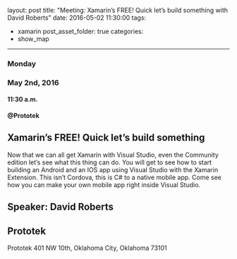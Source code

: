 layout: post
title: "Meeting: Xamarin’s FREE! Quick let’s build something with David Roberts"
date: 2016-05-02 11:30:00
tags:
- xamarin
post_asset_folder: true
categories:
- show_map
---

### Monday
### May 2nd, 2016
#### 11:30 a.m.
#### @Prototek


## Xamarin’s FREE! Quick let’s build something
Now that we can all get Xamarin with Visual Studio, even the Community edition let’s see what this thing can do. You will get to see how to start building an Android and an IOS app using Visual Studio with the Xamarin Extension. This isn’t Cordova, this is C# to a native mobile app. Come see how you can make your own mobile app right inside Visual Studio.

## Speaker: David Roberts

## Prototek
Prototek
401 NW 10th,
Oklahoma City, Oklahoma
73101

<script
type="text/javascript"
src="http://maps.google.com/maps/api/js?sensor=false"
></script>
<style>
#gmap_canvas img{
max-width:none!important;
background:none!important;
}

.speaker-headshot {
  float: left;

  padding: 5px 100% 5px 0px;
}

</style>

<div style="overflow:hidden;height:200px;width:900px;">
<div id="gmap_canvas" style="height:200px;width:900px;"></div>
</div>
<script type="text/javascript">
function init_map() {
  var myOptions = {
    zoom: 14,
    center: new google.maps.LatLng(35.478527, -97.51941699999998),
    mapTypeId: google.maps.MapTypeId.ROADMAP
  };
  map = new google.maps.Map(document.getElementById("gmap_canvas"), myOptions);
  marker = new google.maps.Marker({
    map: map,
    position: new google.maps.LatLng(35.478527, -97.51941699999998)
    });
    infowindow = new google.maps.InfoWindow({
      content: "<b>Prototek</b><br/>401 NW 10th St, <br/>73103 Oklahoma City"
      });
      google.maps.event.addListener(marker, "click", function() {
        infowindow.open(map, marker);
        });
        infowindow.open(map, marker);
      }
      google.maps.event.addDomListener(window, 'load', init_map);
      </script>

